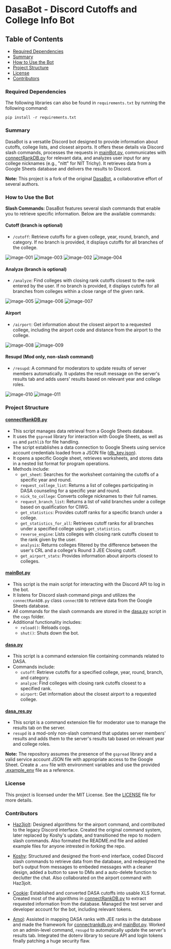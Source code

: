 # DasaBot - Discord Cutoffs and College Info Bot

## Table of Contents
- [Required Dependencies](#required-dependencies)
- [Summary](#summary)
- [How to Use the Bot](#how-to-use-the-bot)
- [Project Structure](#project-structure)
- [License](#license)
- [Contributors](#contributors)

### Required Dependencies
The following libraries can also be found in `requirements.txt` by running the following command:  
```shell
pip install -r requirements.txt
```

### Summary

DasaBot is a versatile Discord bot designed to provide information about cutoffs, college lists, and closest airports. It offers these details via Discord slash commands, processes the requests in [mainBot.py](DASABot/mainBot.py), communicates with [connectRankDB.py](DASABot/connectRankDB.py) for relevant data, and analyzes user input for any college nicknames (e.g., "nitt" for NIT Trichy). It retrieves data from a Google Sheets database and delivers the results to Discord.

**Note:** This project is a fork of the original [DasaBot](https://github.com/DASA-boys/DASA-Bot), a collaborative effort of several authors.

### How to Use the Bot

**Slash Commands:**
DasaBot features several slash commands that enable you to retrieve specific information. Below are the available commands:

#### Cutoff (branch is optional)
- `/cutoff`: Retrieve cutoffs for a given college, year, round, branch, and category. If no branch is provided, it displays cutoffs for all branches of the college.

![image-001](https://github.com/Haz3-jolt/DasaBot/assets/79502699/6f3f1a64-618f-4217-bd82-a876822c52ea)
![image-003](https://github.com/Haz3-jolt/DasaBot/assets/79502699/4e06797e-81b8-4fdd-8d33-ebe990e88800)
![image-002](https://github.com/Haz3-jolt/DasaBot/assets/79502699/9e864e24-1706-4310-a46a-38176ebb62c4)
![image-004](https://github.com/Haz3-jolt/DasaBot/assets/79502699/a252db12-0408-45cc-9a2c-c3e2c7b9130a)

#### Analyze (branch is optional)
- `/analyze`: Find colleges with closing rank cutoffs closest to the rank entered by the user. If no branch is provided, it displays cutoffs for all branches from colleges within a close range of the given rank.

![image-005](https://github.com/Haz3-jolt/DasaBot/assets/79502699/e1de1d00-95ca-47f4-bd57-065b03e23d23)
![image-006](https://github.com/Haz3-jolt/DasaBot/assets/79502699/b79c07a3-33a1-421c-999a-1598049657df)
![image-007](https://github.com/Haz3-jolt/DasaBot/assets/79502699/4d932f65-4198-4b0c-aa61-e6d918e928de)

#### Airport
- `/airport`: Get information about the closest airport to a requested college, including the airport code and distance from the airport to the college.

![image-008](https://github.com/Haz3-jolt/DasaBot/assets/79502699/3a17837c-40f2-4384-a414-513bf87ec43c)
![image-009](https://github.com/Haz3-jolt/DasaBot/assets/79502699/aea489b4-d00c-4f72-a935-ac3eee4c6acc)

#### Resupd (Mod only, non-slash command)
- `/resupd`: A command for moderators to update results of server members automatically. It updates the result message on the server's results tab and adds users' results based on relevant year and college roles.

![image-010](https://github.com/Haz3-jolt/DasaBot/assets/79502699/d2aa80df-a14c-4eed-88ae-346b2b352652)
![image-011](https://github.com/Haz3-jolt/DasaBot/assets/79502699/690f378d-fde3-42ba-9338-fadf504ad5ba)

### Project Structure

#### [connectRankDB.py](DASABot/connectRankDB.py)

- This script manages data retrieval from a Google Sheets database.
- It uses the `gspread` library for interaction with Google Sheets, as well as `os` and `pathlib` for file handling.
- The script establishes a data connection to Google Sheets using service account credentials loaded from a JSON file ([db_key.json](DASABot/example_db_key.json)).
- It opens a specific Google sheet, retrieves worksheets, and stores data in a nested list format for program operations.
- Methods include:
  - `get_sheet`: Searches for the worksheet containing the cutoffs of a specific year and round.
  - `request_college_list`: Returns a list of colleges participating in DASA counseling for a specific year and round.
  - `nick_to_college`: Converts college nicknames to their full names.
  - `request_branch_list`: Returns a list of valid branches under a college based on qualification for CIWG.
  - `get_statistics`: Provides cutoff ranks for a specific branch under a college.
  - `get_statistics_for_all`: Retrieves cutoff ranks for all branches under a specified college using `get_statistics`.
  - `reverse_engine`: Lists colleges with closing rank cutoffs closest to the rank given by the user.
  - `analysis`: Returns colleges filtered by the difference between the user's CRL and a college's Round 3 JEE Closing cutoff.
  - `get_airport_stats`: Provides information about airports closest to colleges.

#### [mainBot.py](DASABot/mainBot.py)

- This script is the main script for interacting with the Discord API to log in the bot.
- It listens for Discord slash command pings and utilizes the `connectRankDB.py` class `connectDB` to retrieve data from the Google Sheets database.
- All commands for the slash commands are stored in the [dasa.py](DASABot/cogs/dasa.py) script in the `cogs` folder.
- Additional functionality includes:
  - `reload()`: Reloads cogs.
  - `shut()`: Shuts down the bot.

#### [dasa.py](DASABot/cogs/dasa.py)

- This script is a command extension file containing commands related to DASA.
- Commands include:
  - `cutoff`: Retrieve cutoffs for a specified college, year, round, branch, and category.
  - `analyze`: Find colleges with closing rank cutoffs closest to a specified rank.
  - `airport`: Get information about the closest airport to a requested college.

#### [dasa_res.py](DASABot/cogs/dasa_res.py)

- This script is a command extension file for moderator use to manage the results tab on the server.
- `resupd` is a mod-only non-slash command that updates server members' results and adds them to the server's results tab based on relevant year and college roles.

**Note:** The repository assumes the presence of the `gspread` library and a valid service account JSON file with appropriate access to the Google Sheet. Create a `.env` file with environment variables and use the provided [.example_env](DASABot/example.env) file as a reference.

### License

This project is licensed under the MIT License. See the [LICENSE](LICENSE) file for more details.

### Contributors

- [Haz3jolt](https://github.com/Haz3-jolt): Designed algorithms for the airport command, and contributed to the legacy Discord interface. Created the original command system, later replaced by Koshy's update, and transitioned the repo to modern slash commands. Also formated the README.md file and added example files for anyone intrested in forking the repo.

- [Koshy](https://github.com/koshyj8): Structured and designed the front-end interface, coded Discord slash commands to retrieve data from the database, and redesigned the bot's output from messages to embeded messages with a cleaner design, added a button to save to DMs and a auto-delete function to declutter the chat. Also collaborated on the airport command with Haz3jolt. 

- [Cookie](https://github.com/CookieOnCode): Established and converted DASA cutoffs into usable XLS format. Created most of the algorithms in [connectRankDB.py](DASABot/connectRankDB.py) to extract requested information from the database. Managed the test server and developer account for the bot, including relevant tokens. 

- [Amol](https://github.com/AmolOnGitHub): Assisted in mapping DASA ranks with JEE ranks in the database and made the framework for [connectrankdb.py](DASABot/connectRankDB.py) and [mainBot.py](DASABot/mainBot.py). Worked on an admin-level command, `resupd` to automatically update the server's results tab. Integrated the dotenv library to secure API and login tokens finally patching a huge security flaw.
